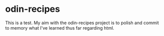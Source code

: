 # odin-recipes
This is a test. My aim with the odin-recipes project is to polish and commit to memory what I've learned thus far regarding html. 